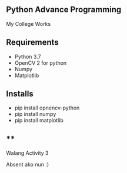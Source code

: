 ## Python Advance Programming
My College Works
## Requirements
<ul>
  <li>Python 3.7</li>
  <li>OpenCV 2 for python</li>
  <li>Numpy</li>
  <li>Matplotlib</li>
</ul>

## Installs
<ul>
  <li>pip install opnencv-python</li>
  <li>pip install numpy</li>
  <li>pip install matplotlib</li>
</ul>

## **

<p>Walang Activity 3</p>
<p>Absent ako nun :)</p>
